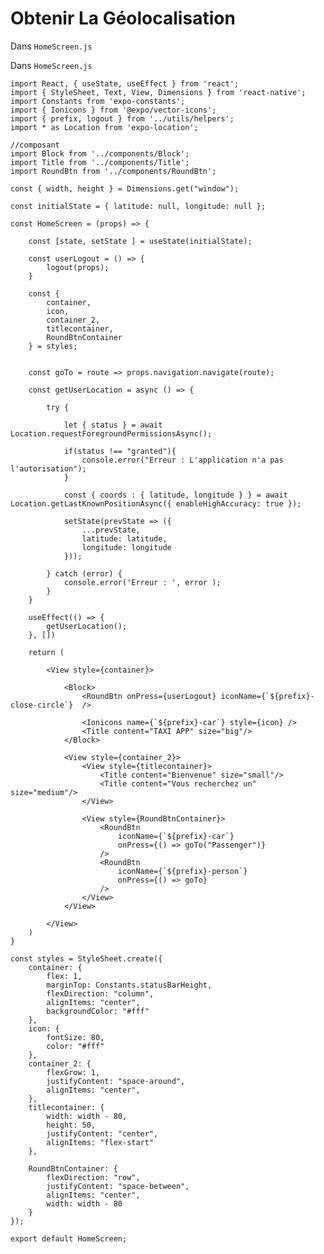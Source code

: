 # Obtenir La Géolocalisation

Dans `HomeScreen.js`



Dans `HomeScreen.js`

    import React, { useState, useEffect } from 'react';
    import { StyleSheet, Text, View, Dimensions } from 'react-native';
    import Constants from 'expo-constants';
    import { Ionicons } from '@expo/vector-icons';
    import { prefix, logout } from '../utils/helpers';
    import * as Location from 'expo-location';

    //composant
    import Block from '../components/Block';
    import Title from '../components/Title';
    import RoundBtn from '../components/RoundBtn';

    const { width, height } = Dimensions.get("window");

    const initialState = { latitude: null, longitude: null };

    const HomeScreen = (props) => {

        const [state, setState ] = useState(initialState);

        const userLogout = () => {
            logout(props);
        }
        
        const { 
            container, 
            icon, 
            container_2, 
            titlecontainer, 
            RoundBtnContainer 
        } = styles;


        const goTo = route => props.navigation.navigate(route);

        const getUserLocation = async () => {

            try {
                
                let { status } = await Location.requestForegroundPermissionsAsync();

                if(status !== "granted"){
                    console.error("Erreur : L'application n'a pas l'autorisation");
                }

                const { coords : { latitude, longitude } } = await Location.getLastKnownPositionAsync({ enableHighAccuracy: true });

                setState(prevState => ({
                    ...prevState,
                    latitude: latitude,
                    longitude: longitude 
                }));
                
            } catch (error) {
                console.error('Erreur : ', error );
            }
        }

        useEffect(() => {
            getUserLocation();
        }, [])

        return (

            <View style={container}>

                <Block>
                    <RoundBtn onPress={userLogout} iconName={`${prefix}-close-circle`}  />

                    <Ionicons name={`${prefix}-car`} style={icon} />
                    <Title content="TAXI APP" size="big"/>
                </Block>

                <View style={container_2}>
                    <View style={titlecontainer}>
                        <Title content="Bienvenue" size="small"/>
                        <Title content="Vous recherchez un" size="medium"/>
                    </View>

                    <View style={RoundBtnContainer}>
                        <RoundBtn 
                            iconName={`${prefix}-car`} 
                            onPress={() => goTo("Passenger")}
                        />
                        <RoundBtn 
                            iconName={`${prefix}-person`}  
                            onPress={() => goTo}
                        />
                    </View>
                </View>

            </View>
        )
    }

    const styles = StyleSheet.create({
        container: {
            flex: 1,
            marginTop: Constants.statusBarHeight,
            flexDirection: "column",
            alignItems: "center",
            backgroundColor: "#fff"
        },
        icon: {
            fontSize: 80,
            color: "#fff"
        },
        container_2: {
            flexGrow: 1,
            justifyContent: "space-around",
            alignItems: "center",
        },
        titlecontainer: {
            width: width - 80,
            height: 50,
            justifyContent: "center",
            alignItems: "flex-start"
        },

        RoundBtnContainer: {
            flexDirection: "row",
            justifyContent: "space-between",
            alignItems: "center",
            width: width - 80
        }
    });

    export default HomeScreen;